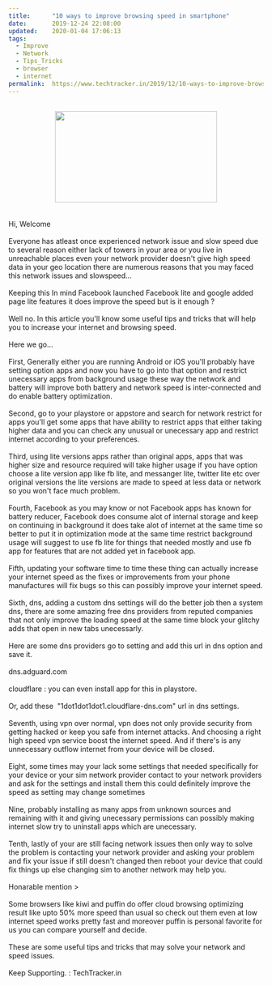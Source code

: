 ```yaml
---
title:		"10 ways to improve browsing speed in smartphone"
date:		2019-12-24 22:08:00
updated:	2020-01-04 17:06:13
tags: 
  - Improve
  - Network
  - Tips_Tricks
  - browser
  - internet	
permalink:	https://www.techtracker.in/2019/12/10-ways-to-improve-browsing-speed-in.html
---
```


<div dir="ltr" style="text-align: left;" trbidi="on">
<div>
<div class="separator" style="font-style: italic;">
</div>
<div class="separator" style="clear: both; text-align: center;">
</div>
<div class="separator" style="clear: both; text-align: center;">
<br></div>
<div class="separator" style="clear: both; text-align: center;">
<a href="https://1.bp.blogspot.com/-TpmR7nGXy14/XgoVDvhrRcI/AAAAAAAAAXU/vhvPcYysdoIiiOXAd8722N_zTifjzb8XwCLcBGAsYHQ/s1600/IMG_20191230_204633_486.jpg" imageanchor="1" style="margin-left: 1em; margin-right: 1em;"><img border="0" data-original-height="720" data-original-width="1280" height="180" src="../../images/4703251765834219092-IMG_20191230_204633_486.jpg" width="320"></a></div>
<div class="separator" style="clear: both; text-align: center;">
<br></div>
</div>
<div>
<br></div>
Hi, Welcome<br>
<div>
<br></div>
<div>
Everyone has atleast once experienced network issue and slow speed due to several reason either lack of towers in your area or you live in unreachable places even your network provider doesn't give high speed data in your geo location there are numerous reasons that you may faced this network issues and slowspeed...</div>
<div>
<br></div>
<div>
Keeping this In mind Facebook launched Facebook lite and google added page lite features it does improve the speed but is it enough ?&nbsp;</div>
<div>
<br></div>
<div>
Well no. In this article you'll know some useful tips and tricks that will help you to increase your internet and browsing speed.</div>
<div>
<br></div>
<div>
Here we go...</div>
<div>
<br></div>
<div>
First, Generally&nbsp;either you are running Android or iOS you'll probably have setting option apps and now you have to go into that option and restrict unecessary apps from background usage these way the network and battery will improve both battery and network speed is inter-connected and do enable battery optimization.</div>
<div>
<br></div>
<div>
Second, go to your playstore or appstore and search for network restrict for apps you'll get some apps that have ability to restrict apps that either taking higher data and you can check any unusual or unecessary app and restrict internet according to your preferences.</div>
<div>
<br></div>
<div>
Third, using lite versions apps rather than original apps, apps that was higher size and resource required will take higher usage if you have option choose a lite version app like fb lite, and messanger lite, twitter lite etc over original versions the lite versions are made to speed at less data or network so you won't face much problem.</div>
<div>
<br></div>
<div>
Fourth, Facebook as you may know or not Facebook apps has known for battery reducer, Facebook does consume alot of internal storage and keep on continuing in background it does take alot of internet at the same time so better to put it in optimization mode at the same time restrict background usage will suggest to use fb lite for things that needed mostly and use fb app for features that are not added yet in facebook app.</div>
<div>
<br></div>
<div>
Fifth, updating your software time to time these thing can actually increase your internet speed as the fixes or improvements from your phone manufactures will fix bugs so this can possibly improve your internet speed.</div>
<div>
<br></div>
<div>
Sixth, dns, adding a custom dns settings will do the better job then a system dns, there are some amazing free dns providers from reputed companies that not only improve the loading speed at the same time block your glitchy adds that open in new tabs unecessarly.</div>
<div>
<br></div>
<div>
Here are some dns providers go to setting and add this url in dns option and save it.</div>
<div>
<br></div>
<div>
dns.adguard.com</div>
<div>
<br></div>
<div>
cloudflare : you can even install app for this in playstore.</div>
<div>
<br></div>
<div>
Or, add these&nbsp;&nbsp;"1dot1dot1dot1.cloudflare-dns.com"&nbsp;url in dns settings.</div>
<div>
<br></div>
<div>
Seventh, using vpn over normal, vpn does not only provide security from getting hacked or keep you safe from internet attacks. And choosing a right high speed vpn service boost the internet speed. And if there's is any unnecessary outflow internet from your device will be closed.</div>
<div>
<br></div>
<div>
Eight, some times may your lack some settings that needed specifically for your device or your sim network provider contact to your network providers and ask for the settings and install them this could definitely improve the speed as setting may change sometimes&nbsp;</div>
<div>
<br></div>
<div>
Nine, probably installing as many apps from unknown sources and remaining with it and giving unecessary permissions can possibly making internet slow try to uninstall apps which are unecessary.</div>
<div>
<br></div>
<div>
Tenth, lastly of your are still facing network issues then only way to solve the problem is contacting your network provider and asking your problem and fix your issue if still doesn't changed then reboot your device that could fix things up else changing sim to another network may help you.</div>
<div>
<br></div>
<div>
Honarable mention &gt;</div>
<div>
<br></div>
<div>
Some browsers like kiwi and puffin do offer cloud browsing optimizing result like upto 50% more speed than usual so check out them even at low internet speed works pretty fast and moreover puffin is personal favorite for us you can compare yourself and decide.</div>
<div>
<br></div>
<div>
These are some useful tips and tricks that may solve your network and speed issues.</div>
<div>
<br></div>
<div>
Keep Supporting. : TechTracker.in</div>
</div>
<!-- no comments on this post -->